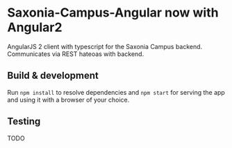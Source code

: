 # Saxonia-Campus-Angular now with Angular2

AngularJS 2 client with typescript for the Saxonia Campus backend.
Communicates via REST hateoas with backend.

## Build & development

Run `npm install` to resolve dependencies and `npm start` for serving the app and using it with a browser of your choice.

## Testing

TODO

